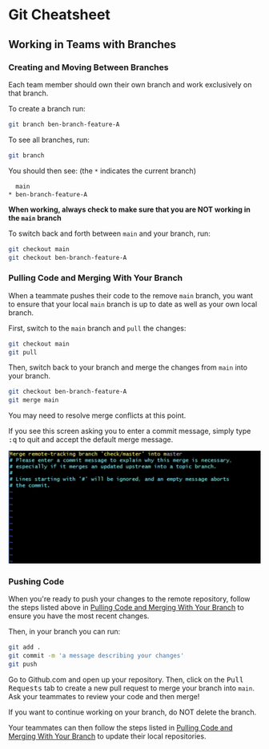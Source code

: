 # Git Cheatsheet

## Working in Teams with Branches

### Creating and Moving Between Branches

Each team member should own their own branch and work exclusively on that branch.

To create a branch run:

```sh
git branch ben-branch-feature-A
```

To see all branches, run:

```sh
git branch
```

You should then see: (the `*` indicates the current branch)

```
  main
* ben-branch-feature-A
```

**When working, always check to make sure that you are NOT working in the `main` branch**

To switch back and forth between `main` and your branch, run:

```sh
git checkout main
git checkout ben-branch-feature-A
```

### Pulling Code and Merging With Your Branch

When a teammate pushes their code to the remove `main` branch, you want to ensure that your local `main` branch is up to date as well as your own local branch.

First, switch to the `main` branch and `pull` the changes:

```sh
git checkout main
git pull
```

Then, switch back to your branch and merge the changes from `main` into your branch.

```sh
git checkout ben-branch-feature-A
git merge main
```

You may need to resolve merge conflicts at this point. 

If you see this screen asking you to enter a commit message, simply type <kbd>:q</kbd> to quit and accept the default merge message.

![](assets/git-merge-message.png)

### Pushing Code

When you're ready to push your changes to the remote repository, follow the steps listed above in [Pulling Code and Merging With Your Branch](#pulling-code-and-mergine-with-your-branch) to ensure you have the most recent changes.

Then, in your branch you can run:

```sh
git add .
git commit -m 'a message describing your changes'
git push
```

Go to Github.com and open up your repository. Then, click on the <kbd>Pull Requests</kbd> tab to create a new pull request to merge your branch into `main`. Ask your teammates to review your code and then merge!

If you want to continue working on your branch, do NOT delete the branch.

Your teammates can then follow the steps listed in [Pulling Code and Merging With Your Branch](#pulling-code-and-mergine-with-your-branch) to update their local repositories.
